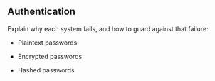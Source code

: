 ## Authentication
Explain why each system fails, and how to guard against that failure:
- Plaintext passwords

- Encrypted passwords

- Hashed passwords

